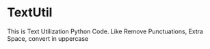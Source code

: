 # TextUtil
This is Text Utilization Python Code. Like Remove Punctuations, Extra Space, convert in uppercase
